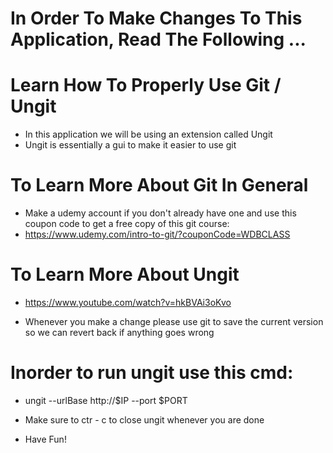 # In Order To Make Changes To This Application, Read The Following ...

# Learn How To Properly Use Git / Ungit
* In this application we will be using an extension called Ungit
* Ungit is essentially a gui to make it easier to use git

# To Learn More About Git In General
* Make a udemy account if you don't already have one and use this coupon code to get a free copy of this git course:
* https://www.udemy.com/intro-to-git/?couponCode=WDBCLASS

# To Learn More About Ungit
* https://www.youtube.com/watch?v=hkBVAi3oKvo

* Whenever you make a change please use git to save the current version so we can revert back if anything goes wrong

# Inorder to run ungit use this cmd:
* ungit --urlBase http://$IP --port $PORT
* Make sure to ctr - c to close ungit whenever you are done

* Have Fun!